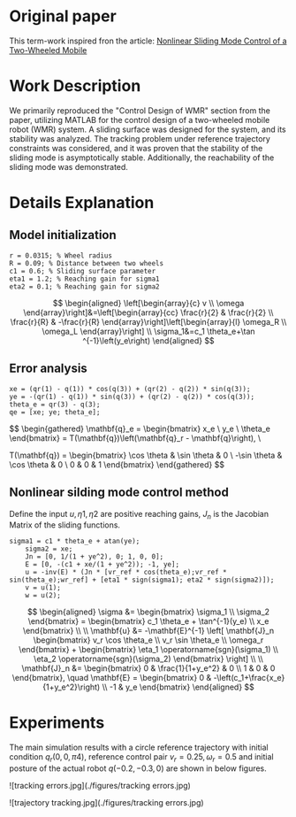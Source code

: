 # Original paper

This term-work inspired fron the article: [Nonlinear Sliding Mode Control of a Two-Wheeled Mobile](https://discovery.ucl.ac.uk/id/eprint/1551571/1/Spurgeon_authorFinalVersion.pdf)

# Work Description

We primarily reproduced the "Control Design of WMR" section from the paper, utilizing MATLAB for the control design of a two-wheeled mobile robot (WMR) system. A sliding surface was designed for the system, and its stability was analyzed. The tracking problem under reference trajectory constraints was considered, and it was proven that the stability of the sliding mode is asymptotically stable. Additionally, the reachability of the sliding mode was demonstrated.

# Details Explanation

## Model initialization

```
r = 0.0315; % Wheel radius
R = 0.09; % Distance between two wheels
c1 = 0.6; % Sliding surface parameter
eta1 = 1.2; % Reaching gain for sigma1
eta2 = 0.1; % Reaching gain for sigma2

```

$$
\begin{aligned}
\left[\begin{array}{c}
v \\
\omega
\end{array}\right]&=\left[\begin{array}{cc}
\frac{r}{2} & \frac{r}{2} \\
\frac{r}{R} & -\frac{r}{R}
\end{array}\right]\left[\begin{array}{l}
\omega_R \\
\omega_L
\end{array}\right] \\
\sigma_1&=c_1 \theta_e+\tan ^{-1}\left(y_e\right)
\end{aligned}
$$

## Error analysis

```
xe = (qr(1) - q(1)) * cos(q(3)) + (qr(2) - q(2)) * sin(q(3));
ye = -(qr(1) - q(1)) * sin(q(3)) + (qr(2) - q(2)) * cos(q(3));
theta_e = qr(3) - q(3);
qe = [xe; ye; theta_e];

```

$$
\begin{gathered}
\mathbf{q}_e = \begin{bmatrix}
x_e \\
y_e \\
\theta_e
\end{bmatrix} = T(\mathbf{q})\left(\mathbf{q}_r - \mathbf{q}\right), \\

T(\mathbf{q}) = \begin{bmatrix}
\cos \theta & \sin \theta & 0 \\
-\sin \theta & \cos \theta & 0 \\
0 & 0 & 1
\end{bmatrix}
\end{gathered}
$$

## Nonlinear silding mode control method

Define the input $u, η1,η2$ are positive reaching gains, $J_n$ is the Jacobian Matrix of the sliding functions.

```
sigma1 = c1 * theta_e + atan(ye);
    sigma2 = xe;
    Jn = [0, 1/(1 + ye^2), 0; 1, 0, 0];
    E = [0, -(c1 + xe/(1 + ye^2)); -1, ye];
    u = -inv(E) * (Jn * [vr_ref * cos(theta_e);vr_ref * sin(theta_e);wr_ref] + [eta1 * sign(sigma1); eta2 * sign(sigma2)]);
    v = u(1);
    w = u(2);
```

$$
\begin{aligned}
\sigma &= \begin{bmatrix}
\sigma_1 \\
\sigma_2
\end{bmatrix} = \begin{bmatrix}
c_1 \theta_e + \tan^{-1}(y_e) \\
x_e
\end{bmatrix} \\
\\
\mathbf{u} &= -\mathbf{E}^{-1} \left[ \mathbf{J}_n \begin{bmatrix}
v_r \cos \theta_e \\
v_r \sin \theta_e \\
\omega_r
\end{bmatrix} + \begin{bmatrix}
\eta_1 \operatorname{sgn}(\sigma_1) \\
\eta_2 \operatorname{sgn}(\sigma_2)
\end{bmatrix} \right] \\
\\
\mathbf{J}_n &= \begin{bmatrix}
0 & \frac{1}{1+y_e^2} & 0 \\
1 & 0 & 0
\end{bmatrix}, \quad \mathbf{E} = \begin{bmatrix}
0 & -\left(c_1+\frac{x_e}{1+y_e^2}\right) \\
-1 & y_e
\end{bmatrix} 
\end{aligned}
$$

# Experiments
The main simulation results with a circle reference trajectory with initial condition $q_r(0, 0, π4 )$, reference control pair $v_r = 0.25, ω_r = 0.5$ and initial posture of the actual robot $q(−0.2, −0.3, 0)$ are shown in below figures.



![tracking errors.jpg](./figures/tracking errors.jpg)




![trajectory tracking.jpg](./figures/tracking errors.jpg)

